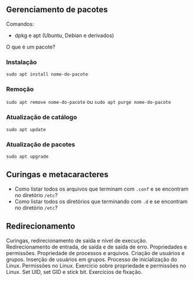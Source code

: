 ## Gerenciamento de pacotes
Comandos:
  * dpkg e apt (Ubuntu, Debian e derivados)
  
O que é um pacote?

### Instalação
`sudo apt install nome-do-pacote`

### Remoção
`sudo apt remove nome-do-pacote`
ou `sudo apt purge nome-do-pacote`

### Atualização de catálogo
`sudo apt update`

### Atualização de pacotes
`sudo apt upgrade`  

## Curingas e metacaracteres
  * Como listar todos os arquivos que terminam com `.conf` e se encontram no diretório `/etc`?
  * Como listar todos os diretórios que terminando com `.d` e se encontram no diretório `/etc`? 

## Redirecionamento
Curingas, redirecionamento de saída e nível de execução.
Redirecionamento de entrada, de saída e de saída de erro. Propriedades e permissões.
Propriedade de processos e arquivos. Criação de usuários e grupos. Inserção de usuários em grupos. Processo de inicialização do Linux.
Permissões no Linux.
Exercício sobre propriedade e permissões no Linux. Set UID, set GID e stick bit. Exercícios de fixação.

